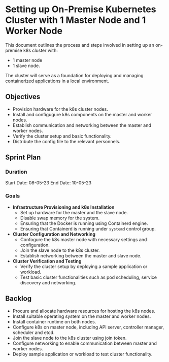 # Setting up On-Premise Kubernetes Cluster with 1 Master Node and 1 Worker Node

This document outlines the process and steps involved in setting up an
on-premise k8s cluster with:
- 1 master node
- 1 slave node.

The cluster will serve as a foundation for deploying and managing containerized
applications in a local environment.

## Objectives
- Provision hardware for the k8s cluster nodes.
- Install and configugure k8s components on the master and worker nodes.
- Establish communication and networking between the master and worker nodes.
- Verify the cluster setup and basic functionality.
- Distribute the config file to the relevant personnels.

## Sprint Plan

### Duration
Start Date: 08-05-23
End Date: 10-05-23

### Goals
- **Infrastructure Provisioning and k8s Installation**
    - Set up hardware for the master and the slave node.
    - Disable swap memory for the system.
    - Ensuring that the Docker is running using Containerd engine.
    - Ensuring that Containerd is running under `systemd` control group.
- **Cluster Configuration and Networking**
    - Confogure the k8s master node with necessary settings and configuration.
    - Join the slave node to the k8s cluster.
    - Establish networking between the master and slave node.
- **Cluster Verification and Testing**
    - Verify the cluster setup by deploying a sample application or workload.
    - Test basic cluster functionalities such as pod scheduling, service
      discovery and networking.

## Backlog
- Procure and allocate hardware resources for hosting the k8s nodes.
- Install suitable operating system on the master and worker nodes.
- Install container runtime on both nodes.
- Configure k8s on master node, including API server, controller manager,
  scheduler and etcd.
- Join the slave node to the k8s cluster using join token.
- Configure networking to enable communication between master and worker nodes.
- Deploy sample application or workload to test cluster functionality.


